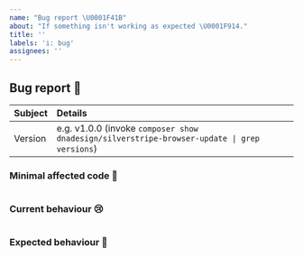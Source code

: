 ```yaml
---
name: "Bug report \U0001F41B"
about: "If something isn't working as expected \U0001F914."
title: ''
labels: 'i: bug'
assignees: ''
---
```


## Bug report 🐛

<!-- Kia ora, thank you for taking the time to report a bug. -->

| Subject        | Details                                                                          |
| :------------- | :--------------------------------------------------------------------------------|
| Version        | e.g. v1.0.0 (invoke `composer show dnadesign/silverstripe-browser-update \| grep versions`) |

<!-- Please provide a clear and concise description of the problem. -->

### Minimal affected code 🚨

<!-- Please provide a minimal reproduction of the affected code here. -->
```php
```

### Current behaviour 😢

<!-- Please provide a minimal reproduction of the current processed code -->
```php
```

### Expected behaviour 🙂

<!-- Please provide a minimal reproduction of what the processed code should be. -->
```php
```
